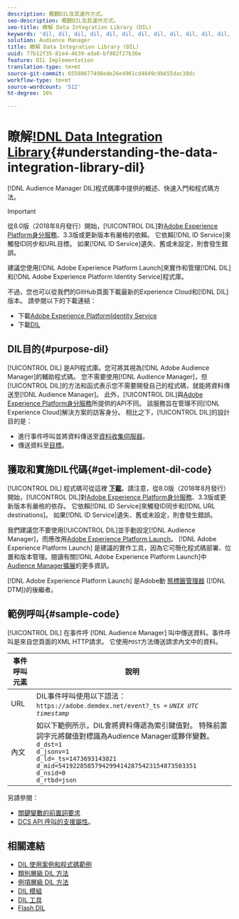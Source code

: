 ```yaml
---
description: 概觀DIL及其運作方式。
seo-description: 概觀DIL及其運作方式。
seo-title: 瞭解 Data Integration Library (DIL)
keywords: 'dil, dil, dil, dil, dil, dil, dil, dil, dil, dil, dil, dil, dil, dil, dil, dil, dil, dil, dil, dil, dil, dil, dil, dil, dil, dil, dil, dil, dil, dil, dil, dil, dil, dil '
solution: Audience Manager
title: 瞭解 Data Integration Library (DIL)
uuid: 77b12f35-81e4-4639-ada6-bf982f27b36e
feature: DIL Implementation
translation-type: tm+mt
source-git-commit: 65598677498ede26e4961cd4849c9b655dac38dc
workflow-type: tm+mt
source-wordcount: '512'
ht-degree: 16%

---
```



# 瞭解[!DNL Data Integration Library](DIL){#understanding-the-data-integration-library-dil}

[!DNL Audience Manager DIL]程式碼庫中提供的概述、快速入門和程式碼方法。

>[!IMPORTANT]
>
>從8.0版（2018年8月發行）開始，[!UICONTROL DIL]對[Adobe Experience Platform身分服務](https://docs.adobe.com/content/help/zh-Hant/id-service/using/home.translate.html)、3.3版或更新版本有嚴格的依賴。 它依賴[!DNL ID Service]來觸發ID同步和URL目標。 如果[!DNL ID Service]遺失、舊或未設定，則會發生錯誤。
>
>建議您使用[!DNL Adobe Experience Platform Launch]來實作和管理[!DNL DIL]和[!DNL Adobe Experience Platform Identity Service]程式庫。

不過，您也可以從我們的GitHub頁面下載最新的Experience Cloud和[!DNL DIL]版本。 請參閱以下的下載連結：

* 下載[Adobe Experience PlatformIdentity Service](https://github.com/Adobe-Marketing-Cloud/id-service/releases)
* 下載[DIL](https://github.com/Adobe-Marketing-Cloud/dil/releases)

## DIL目的{#purpose-dil}

[!UICONTROL DIL] 是API程式庫。您可將其視為[!DNL Adobe Audience Manager]的輔助程式碼。 您不需要使用[!DNL Audience Manager]，但[!UICONTROL DIL]的方法和函式表示您不需要開發自己的程式碼，就能將資料傳送至[!DNL Audience Manager]。 此外，[!UICONTROL DIL]與[Adobe Experience Platform身分服務](https://docs.adobe.com/content/help/en/id-service/using/home.html)所提供的API不同。 該服務旨在管理不同[!DNL Experience Cloud]解決方案的訪客身分。 相比之下，[!UICONTROL DIL]的設計目的是：

* 進行事件呼叫並將資料傳送至[資料收集伺服器](../reference/system-components/components-data-collection.md)。
* 傳送資料至[目標](../features/destinations/destinations.md)。

## 獲取和實施DIL代碼{#get-implement-dil-code}

[!UICONTROL DIL] 程式碼可從這裡 **[下載](https://github.com/Adobe-Marketing-Cloud/dil/releases)**。請注意，從8.0版（2018年8月發行）開始，[!UICONTROL DIL]對[Adobe Experience Platform身分服務](https://docs.adobe.com/content/help/en/id-service/using/home.html)、3.3版或更新版本有嚴格的依存。 它依賴[!DNL ID Service]來觸發ID同步和[!DNL URL destinations]。 如果[!DNL ID Service]遺失、舊或未設定，則會發生錯誤。

我們建議您不要使用[!UICONTROL DIL]並手動設定[!DNL Audience Manager]，而應改用[Adobe Experience Platform Launch](https://experienceleague.adobe.com/docs/launch/using/home.html)。 [!DNL Adobe Experience Platform Launch] 是建議的實作工具，因為它可簡化程式碼部署、位置和版本管理。閱讀有關[!DNL Adobe Experience Platform Launch]中[Audience Manager擴展](https://experienceleague.adobe.com/docs/launch/using/extensions-ref/adobe-extension/audience-manager/overview.html)的更多資訊。

[!DNL Adobe Experience Platform Launch] 是Adobe動 [態標籤管理器](https://docs.adobe.com/content/help/en/dtm/using/c-overview.html) ([!DNL DTM])的後繼者。

## 範例呼叫{#sample-code}

[!UICONTROL DIL] 在事件呼 [!DNL Audience Manager] 叫中傳送資料。事件呼叫是來自您頁面的XML HTTP請求。 它使用`POST`方法傳送請求內文中的資料。

| 事件呼叫元素 | 說明 |
|--- |--- |
| URL | DIL事件呼叫使用以下語法：`https://adobe.demdex.net/event?_ts =` *`UNIX UTC timestamp`* |
| 內文 | 如以下範例所示，DIL會將資料傳遞為索引鍵值對。 特殊前置詞字元將鍵值對標識為Audience Manager或夥伴變數。<br>`d_dst=1`<br>`d_jsonv=1`<br>`d_ld=_ts=1473693143821`<br>`d_mid=54192285857942994142875423154873503351`<br>`d_nsid=0`<br>`d_rtbd=json`<br> |

另請參閱：
* [關鍵變數的前置詞要求](../features/traits/trait-variable-prefixes.md)
* [DCS API 呼叫的支援屬性](../api/dcs-intro/dcs-api-reference/dcs-keys.md)。

## 相關連結

* [DIL 使用案例和程式碼範例](/help/using/dil/dil-use-cases.md)
* [類別層級 DIL 方法](/help/using/dil/dil-class-overview/dil-start.md)
* [例項層級 DIL 方法](/help/using/dil/dil-instance-methods.md)
* [DIL 模組](/help/using/dil/dil-modules.md)
* [DIL 工具](/help/using/dil/dil-tools.md)
* [Flash DIL](/help/using/dil/dil-flash.md)